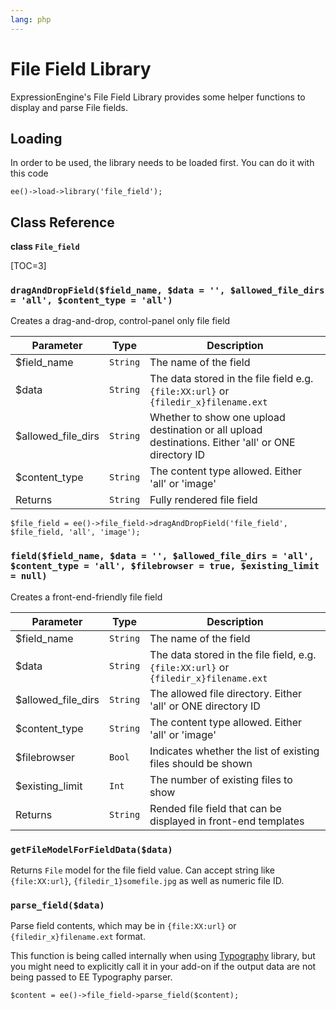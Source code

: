 ```yaml
---
lang: php
---
```


<!--
    This source file is part of the open source project
    ExpressionEngine User Guide (https://github.com/ExpressionEngine/ExpressionEngine-User-Guide)

    @link      https://expressionengine.com/
    @copyright Copyright (c) 2003-2020, Packet Tide, LLC (https://packettide.com)
    @license   https://expressionengine.com/license Licensed under Apache License, Version 2.0
-->

# File Field Library

ExpressionEngine's File Field Library provides some helper functions to display and parse File fields.

## Loading

In order to be used, the library needs to be loaded first. You can do it with this code

    ee()->load->library('file_field');

## Class Reference

**class `File_field`**

[TOC=3]


### `dragAndDropField($field_name, $data = '', $allowed_file_dirs = 'all', $content_type = 'all')`

Creates a drag-and-drop, control-panel only file field

| Parameter               | Type      | Description                                                                                             |
| ------------------------| --------- | --------------------------------------------------------------------------------------------------------|
| \$field_name            | `String`  | The name of the field                                                                                   |
| \$data                  | `String`  | The data stored in the file field e.g. `{file:XX:url}` or `{filedir_x}filename.ext`                     |
| \$allowed_file_dirs     | `String`  | Whether to show one upload destination or all upload destinations. Either 'all' or ONE directory ID  |
| \$content_type          | `String`  | The content type allowed. Either 'all' or 'image'                                                   |
| Returns                 | `String`  | Fully rendered file field                                                                               |

    $file_field = ee()->file_field->dragAndDropField('file_field', $file_field, 'all', 'image');

### `field($field_name, $data = '', $allowed_file_dirs = 'all', $content_type = 'all', $filebrowser = true, $existing_limit = null)`

Creates a front-end-friendly file field

| Parameter           | Type        | Description                                                                         |
| ------------------- | ----------- | ----------------------------------------------------------------------------------- |
| \$field_name        | `String`    | The name of the field                                                               |
| \$data              | `String`    | The data stored in the file field, e.g. `{file:XX:url}` or `{filedir_x}filename.ext` |
| \$allowed_file_dirs | `String`    | The allowed file directory. Either 'all' or ONE directory ID |
| \$content_type      | `String`    | The content type allowed. Either 'all' or 'image' |
| \$filebrowser       | `Bool`      | Indicates whether the list of existing files should be shown |
| \$existing_limit    | `Int`       | The number of existing files to show |
| Returns             | `String`    | Rended file field that can be displayed in front-end templates                      |

### `getFileModelForFieldData($data)`

Returns `File` model for the file field value.
Can accept string like  `{file:XX:url}`, `{filedir_1}somefile.jpg` as well as numeric file ID.

### `parse_field($data)`

Parse field contents, which may be in `{file:XX:url}` or `{filedir_x}filename.ext` format.

This function is being called internally when using [Typography](development/legacy/libraries/typography.md) library, but you might need to explicitly call it in your add-on if the output data are not being passed to EE Typography parser.

    $content = ee()->file_field->parse_field($content);

